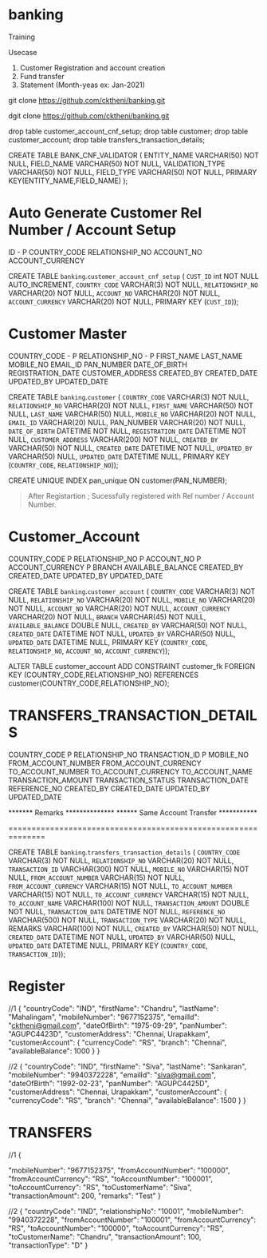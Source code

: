 # banking
Training

Usecase

1) Customer Registration and account creation
2) Fund transfer
3) Statement (Month-yeas ex: Jan-2021)

git clone https://github.com/cktheni/banking.git

dgit clone https://github.com/cktheni/banking.git

 drop table customer_account_cnf_setup;
 drop table customer;
 drop table customer_account;
 drop table transfers_transaction_details;


 CREATE TABLE BANK_CNF_VALIDATOR
 (
 	ENTITY_NAME  		VARCHAR(50) NOT NULL,
 	FIELD_NAME	 		VARCHAR(50) NOT NULL,
 	VALIDATION_TYPE		VARCHAR(50) NOT NULL,
 	FIELD_TYPE			VARCHAR(50) NOT NULL,
 	PRIMARY KEY(ENTITY_NAME,FIELD_NAME)
 );




 Auto Generate Customer Rel Number / Account Setup
 ===================================================
 ID					- P
 COUNTRY_CODE
 RELATIONSHIP_NO
 ACCOUNT_NO
 ACCOUNT_CURRENCY


 CREATE TABLE `banking`.`customer_account_cnf_setup` (
   `CUST_ID` int  NOT NULL AUTO_INCREMENT,
   `COUNTRY_CODE` VARCHAR(3) NOT NULL,
   `RELATIONSHIP_NO` VARCHAR(20) NOT NULL,
   `ACCOUNT_NO` VARCHAR(20) NOT NULL,
   `ACCOUNT_CURRENCY` VARCHAR(20) NOT NULL,
   PRIMARY KEY (`CUST_ID`));

 Customer Master
 ================

 COUNTRY_CODE		- P
 RELATIONSHIP_NO		- P
 FIRST_NAME
 LAST_NAME
 MOBILE_NO
 EMAIL_ID
 PAN_NUMBER
 DATE_OF_BIRTH
 REGISTRATION_DATE
 CUSTOMER_ADDRESS
 CREATED_BY
 CREATED_DATE
 UPDATED_BY
 UPDATED_DATE


   CREATE TABLE `banking`.`customer` (
   `COUNTRY_CODE` VARCHAR(3) NOT NULL,
   `RELATIONSHIP_NO` VARCHAR(20) NOT NULL,
   `FIRST_NAME` VARCHAR(50) NOT NULL,
   `LAST_NAME` VARCHAR(50) NULL,
   `MOBILE_NO` VARCHAR(20) NOT NULL,
   `EMAIL_ID` VARCHAR(20) NULL,
    PAN_NUMBER VARCHAR(20) NOT NULL,
   `DATE_OF_BIRTH` DATETIME NOT NULL,
   `REGISTRATION_DATE` DATETIME NOT NULL,
   `CUSTOMER_ADDRESS` VARCHAR(200) NOT NULL,
   `CREATED_BY` VARCHAR(50) NOT NULL,
   `CREATED_DATE` DATETIME NOT NULL,
   `UPDATED_BY` VARCHAR(50) NULL,
   `UPDATED_DATE` DATETIME NULL,
   PRIMARY KEY (`COUNTRY_CODE`, `RELATIONSHIP_NO`));

   CREATE  UNIQUE INDEX pan_unique ON customer(PAN_NUMBER);



  > After Registartion ; Sucessfully registered with Rel number / Account Number.



  Customer_Account
  =================

 COUNTRY_CODE			P
 RELATIONSHIP_NO			P
 ACCOUNT_NO				P
 ACCOUNT_CURRENCY		P
 BRANCH
 AVAILABLE_BALANCE
 CREATED_BY
 CREATED_DATE
 UPDATED_BY
 UPDATED_DATE


   CREATE TABLE `banking`.`customer_account` (
   `COUNTRY_CODE` VARCHAR(3) NOT NULL,
   `RELATIONSHIP_NO` VARCHAR(20) NOT NULL,
   `MOBILE_NO` VARCHAR(20) NOT NULL,
   `ACCOUNT_NO` VARCHAR(20) NOT NULL,
   `ACCOUNT_CURRENCY` VARCHAR(20) NOT NULL,
   `BRANCH` VARCHAR(45) NOT NULL,
   `AVAILABLE_BALANCE` DOUBLE NULL,
   `CREATED_BY` VARCHAR(50) NOT NULL,
   `CREATED_DATE` DATETIME NOT NULL,
   `UPDATED_BY` VARCHAR(50) NULL,
   `UPDATED_DATE` DATETIME NULL,
   PRIMARY KEY (`COUNTRY_CODE`, `RELATIONSHIP_NO`, `ACCOUNT_NO`, `ACCOUNT_CURRENCY`));


 ALTER TABLE customer_account
 ADD CONSTRAINT customer_fk
 FOREIGN KEY (COUNTRY_CODE,RELATIONSHIP_NO) REFERENCES customer(COUNTRY_CODE,RELATIONSHIP_NO);


 TRANSFERS_TRANSACTION_DETAILS
 ==============================

 COUNTRY_CODE					P
 RELATIONSHIP_NO
 TRANSACTION_ID					P
 MOBILE_NO
 FROM_ACCOUNT_NUMBER
 FROM_ACCOUNT_CURRENCY
 TO_ACCOUNT_NUMBER
 TO_ACCOUNT_CURRENCY
 TO_ACCOUNT_NAME
 TRANSACTION_AMOUNT
 TRANSACTION_STATUS
 TRANSACTION_DATE
 REFERENCE_NO
 CREATED_BY
 CREATED_DATE
 UPDATED_BY
 UPDATED_DATE

 ******* Remarks   **************
 ****** Same Account Transfer ***********


 ==============================================================


  CREATE TABLE `banking`.`transfers_transaction_details` (
   `COUNTRY_CODE` VARCHAR(3) NOT NULL,
   `RELATIONSHIP_NO` VARCHAR(20) NOT NULL,
   `TRANSACTION_ID` VARCHAR(300) NOT NULL,
   `MOBILE_NO` VARCHAR(15) NOT NULL,
   `FROM_ACCOUNT_NUMBER` VARCHAR(15) NOT NULL,
   `FROM_ACCOUNT_CURRENCY` VARCHAR(15) NOT NULL,
   `TO_ACCOUNT_NUMBER` VARCHAR(15) NOT NULL,
   `TO_ACCOUNT_CURRENCY` VARCHAR(15) NOT NULL,
   `TO_ACCOUNT_NAME` VARCHAR(100) NOT NULL,
   `TRANSACTION_AMOUNT` DOUBLE NOT NULL,
   `TRANSACTION_DATE` DATETIME NOT NULL,
   `REFERENCE_NO` VARCHAR(500) NOT NULL,
    `TRANSACTION_TYPE` VARCHAR(20) NOT NULL,
    REMARKS  VARCHAR(100) NOT NULL,
   `CREATED_BY` VARCHAR(50) NOT NULL,
   `CREATED_DATE` DATETIME NOT NULL,
   `UPDATED_BY` VARCHAR(50) NULL,
   `UPDATED_DATE` DATETIME NULL,
   PRIMARY KEY (`COUNTRY_CODE`, `TRANSACTION_ID`));


  Register
  =======

 //1
 {
   "countryCode": "IND",
   "firstName": "Chandru",
   "lastName": "Mahalingam",
   "mobileNumber": "9677152375",
   "emailId": "cktheni@gmail.com",
   "dateOfBirth": "1975-09-29",
   "panNumber": "AGUPC4423D",
   "customerAddress": "Chennai, Urapakkam",
   "customerAccount": {
    "currencyCode": "RS",
     "branch": "Chennai",
     "availableBalance": 1000
   }
 }

 //2
 {
   "countryCode": "IND",
   "firstName": "Siva",
   "lastName": "Sankaran",
   "mobileNumber": "9940372228",
   "emailId": "siva@gmail.com",
   "dateOfBirth": "1992-02-23",
   "panNumber": "AGUPC4425D",
   "customerAddress": "Chennai, Urapakkam",
   "customerAccount": {
  	"currencyCode": "RS",
     "branch": "Chennai",
     "availableBalance": 1500
     }
 }


 TRANSFERS
 =========
 //1
 {

   "mobileNumber": "9677152375",
   "fromAccountNumber": "100000",
   "fromAccountCurrency": "RS",
   "toAccountNumber": "100001",
   "toAccountCurrency": "RS",
   "toCustomerName": "Siva",
   "transactionAmount": 200,
   "remarks": "Test"
 }

 //2
   {
   "countryCode": "IND",
   "relationshipNo": "10001",
   "mobileNumber": "9940372228",
   "fromAccountNumber": "100001",
   "fromAccountCurrency": "RS",
   "toAccountNumber": "100000",
   "toAccountCurrency": "RS",
   "toCustomerName": "Chandru",
   "transactionAmount": 100,
   "transactionType": "D"
 }
